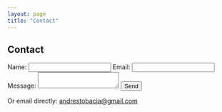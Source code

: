 ```yaml
---
layout: page
title: "Contact"
---
```


## Contact

<form action="https://formspree.io/f/YOUR_FORM_ID" method="POST">
  <label>
    Name:
    <input type="text" name="name" required>
  </label>
  <label>
    Email:
    <input type="email" name="_replyto" required>
  </label>
  <label>
    Message:
    <textarea name="message" required></textarea>
  </label>
  <input type="text" name="_gotcha" style="display:none">
  <button type="submit">Send</button>
</form>

Or email directly: [andrestobacia@gmail.com](mailto:andrestobacia@gmail.com)